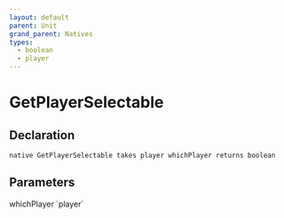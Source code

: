 ```yaml
---
layout: default
parent: Unit
grand_parent: Natives
types:
  - boolean
  - player
---
```


# GetPlayerSelectable

## Declaration

```
native GetPlayerSelectable takes player whichPlayer returns boolean
```

## Parameters
<dl>
  <dt>whichPlayer `player`</dt>
  <dd></dd>
</dl>